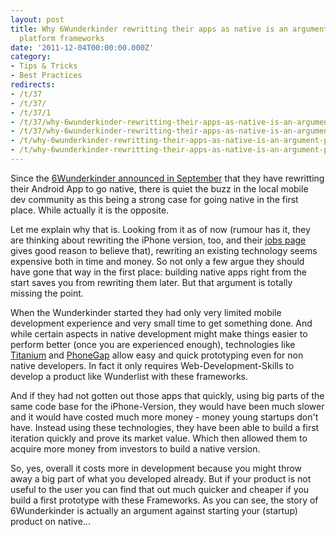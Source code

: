 ```yaml
---
layout: post
title: Why 6Wunderkinder rewritting their apps as native is an argument PRO cross
  platform frameworks
date: '2011-12-04T00:00:00.000Z'
category:
- Tips & Tricks
- Best Practices
redirects:
- /t/37
- /t/37/
- /t/37/1
- /t/37/why-6wunderkinder-rewritting-their-apps-as-native-is-an-argument-pro-cross-platform-frameworks
- /t/37/why-6wunderkinder-rewritting-their-apps-as-native-is-an-argument-pro-cross-platform-frameworks/1
- /t/why-6wunderkinder-rewritting-their-apps-as-native-is-an-argument-pro-cross-platform-frameworks
- /t/why-6wunderkinder-rewritting-their-apps-as-native-is-an-argument-pro-cross-platform-frameworks/1
---
```




Since the [6Wunderkinder announced in September](http://www.6wunderkinder.com/blog/wunderlist-for-android-rebuilt-relaunched-and-really-awesome) that they have rewritting their Android App to go native, there is quiet the buzz in the local mobile dev community as this being a strong case for going native in the first place. While actually it is the opposite.

Let me explain why that is. Looking from it as of now (rumour has it, they are thinking about rewriting the iPhone version, too, and their [jobs page](http://www.6wunderkinder.com/jobs) gives good reason to believe that), rewriting an existing technology seems expensive both in time and money. So not only a few argue they should have gone that way in the first place: building native apps right from the start saves you from rewriting them later. But that argument is totally missing the point.

When the Wunderkinder started they had only very limited mobile development experience and very small time to get something done. And while certain aspects in native development might make things easier to perform better (once you are experienced enough), technologies like [Titanium](http://www.appcelerator.com/platform/titanium-sdk/) and [PhoneGap](http://phonegap.com/) allow easy and quick prototyping even for non native developers. In fact it only requires Web-Development-Skills to develop a product like Wunderlist with these frameworks.

And if they had not gotten out those apps that quickly, using big parts of the same code base for the iPhone-Version, they would have been much slower and it would have costed much more money - money young startups don't have. Instead using these technologies, they have been able to build a first iteration quickly and prove its market value. Which then allowed them to acquire more money from investors to build a native version.

So, yes, overall it costs more in development because you might throw away a big part of what you developed already. But if your product is not useful to the user you can find that out much quicker and cheaper if you build a first prototype with these Frameworks. As you can see, the story of 6Wunderkinder is actually an argument against starting your (startup) product on native...
